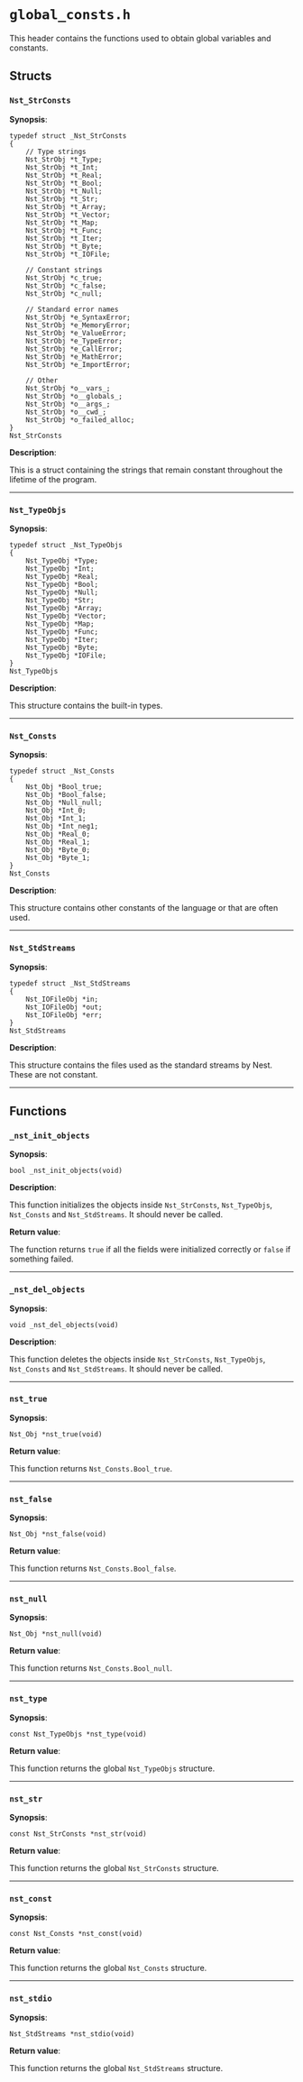 # `global_consts.h`

This header contains the functions used to obtain global variables and constants.

## Structs

### `Nst_StrConsts`

**Synopsis**:

```better-c
typedef struct _Nst_StrConsts
{
    // Type strings
    Nst_StrObj *t_Type;
    Nst_StrObj *t_Int;
    Nst_StrObj *t_Real;
    Nst_StrObj *t_Bool;
    Nst_StrObj *t_Null;
    Nst_StrObj *t_Str;
    Nst_StrObj *t_Array;
    Nst_StrObj *t_Vector;
    Nst_StrObj *t_Map;
    Nst_StrObj *t_Func;
    Nst_StrObj *t_Iter;
    Nst_StrObj *t_Byte;
    Nst_StrObj *t_IOFile;

    // Constant strings
    Nst_StrObj *c_true;
    Nst_StrObj *c_false;
    Nst_StrObj *c_null;

    // Standard error names
    Nst_StrObj *e_SyntaxError;
    Nst_StrObj *e_MemoryError;
    Nst_StrObj *e_ValueError;
    Nst_StrObj *e_TypeError;
    Nst_StrObj *e_CallError;
    Nst_StrObj *e_MathError;
    Nst_StrObj *e_ImportError;

    // Other
    Nst_StrObj *o__vars_;
    Nst_StrObj *o__globals_;
    Nst_StrObj *o__args_;
    Nst_StrObj *o__cwd_;
    Nst_StrObj *o_failed_alloc;
}
Nst_StrConsts
```

**Description**:

This is a struct containing the strings that remain constant throughout the
lifetime of the program.

---

### `Nst_TypeObjs`

**Synopsis**:

```better-c
typedef struct _Nst_TypeObjs
{
    Nst_TypeObj *Type;
    Nst_TypeObj *Int;
    Nst_TypeObj *Real;
    Nst_TypeObj *Bool;
    Nst_TypeObj *Null;
    Nst_TypeObj *Str;
    Nst_TypeObj *Array;
    Nst_TypeObj *Vector;
    Nst_TypeObj *Map;
    Nst_TypeObj *Func;
    Nst_TypeObj *Iter;
    Nst_TypeObj *Byte;
    Nst_TypeObj *IOFile;
}
Nst_TypeObjs
```

**Description**:

This structure contains the built-in types.

---

### `Nst_Consts`

**Synopsis**:

```better-c
typedef struct _Nst_Consts
{
    Nst_Obj *Bool_true;
    Nst_Obj *Bool_false;
    Nst_Obj *Null_null;
    Nst_Obj *Int_0;
    Nst_Obj *Int_1;
    Nst_Obj *Int_neg1;
    Nst_Obj *Real_0;
    Nst_Obj *Real_1;
    Nst_Obj *Byte_0;
    Nst_Obj *Byte_1;
}
Nst_Consts
```

**Description**:

This structure contains other constants of the language or that are often used.

---

### `Nst_StdStreams`

**Synopsis**:

```better-c
typedef struct _Nst_StdStreams
{
    Nst_IOFileObj *in;
    Nst_IOFileObj *out;
    Nst_IOFileObj *err;
}
Nst_StdStreams
```

**Description**:

This structure contains the files used as the standard streams by Nest. These
are not constant.

---

## Functions

### `_nst_init_objects`

**Synopsis**:

```better-c
bool _nst_init_objects(void)
```

**Description**:

This function initializes the objects inside `Nst_StrConsts`, `Nst_TypeObjs`,
`Nst_Consts` and `Nst_StdStreams`. It should never be called.

**Return value**:

The function returns `true` if all the fields were initialized correctly or
`false` if something failed.

---

### `_nst_del_objects`

**Synopsis**:

```better-c
void _nst_del_objects(void)
```

**Description**:

This function deletes the objects inside `Nst_StrConsts`, `Nst_TypeObjs`,
`Nst_Consts` and `Nst_StdStreams`. It should never be called.

---

### `nst_true`

**Synopsis**:

```better-c
Nst_Obj *nst_true(void)
```

**Return value**:

This function returns `Nst_Consts.Bool_true`.

---

### `nst_false`

**Synopsis**:

```better-c
Nst_Obj *nst_false(void)
```

**Return value**:

This function returns `Nst_Consts.Bool_false`.

---

### `nst_null`

**Synopsis**:

```better-c
Nst_Obj *nst_null(void)
```

**Return value**:

This function returns `Nst_Consts.Bool_null`.

---

### `nst_type`

**Synopsis**:

```better-c
const Nst_TypeObjs *nst_type(void)
```

**Return value**:

This function returns the global `Nst_TypeObjs` structure.

---

### `nst_str`

**Synopsis**:

```better-c
const Nst_StrConsts *nst_str(void)
```

**Return value**:

This function returns the global `Nst_StrConsts` structure.

---

### `nst_const`

**Synopsis**:

```better-c
const Nst_Consts *nst_const(void)
```

**Return value**:

This function returns the global `Nst_Consts` structure.

---

### `nst_stdio`

**Synopsis**:

```better-c
Nst_StdStreams *nst_stdio(void)
```

**Return value**:

This function returns the global `Nst_StdStreams` structure.
